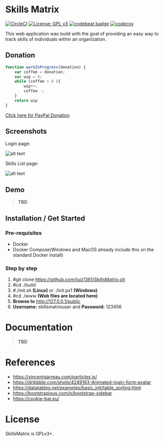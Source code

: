 # Skills Matrix
[![CircleCI](https://circleci.com/gh/luiz1361/SkillsMatrix.svg?style=svg)](https://circleci.com/gh/luiz1361/SkillsMatrix) [![License: GPL v3](https://img.shields.io/badge/License-GPL%20v3-blue.svg)](https://www.gnu.org/licenses/gpl-3.0) [![codebeat badge](https://codebeat.co/badges/af8254f0-55dd-4bbd-8397-626c83554cd0)](https://codebeat.co/projects/github-com-luiz1361-skillsmatrix-master) [![codecov](https://codecov.io/gh/luiz1361/SkillsMatrix/branch/master/graph/badge.svg)](https://codecov.io/gh/luiz1361/SkillsMatrix)

This web application was build with the goal of providing an easy way to track skills of individuals within an organization.

## Donation

```javascript
function workInProgress(donation) {
    var coffee = donation;
    var wip = 0;
    while (coffee > 0 ){
        wip++;
        coffee--;
    }
    return wip
}
```
[Click here for PayPal Donation](https://paypal.me/luiz1361)

## Screenshots
Login page: 

![alt text](https://github.com/luiz1361/SkillsMatrix/raw/master/docs/screenshots/login.png)

Skills List page:

![alt text](https://github.com/luiz1361/SkillsMatrix/raw/master/docs/screenshots/skillslist.png)

## Demo
> **TBD**

## Installation / Get Started

### Pre-requisites

* Docker
* Docker Compose(Windows and MacOS already include this on the standard Docker install)

### Step by step

1. #git clone https://github.com/luiz1361/SkillsMatrix.git
2. #cd ./build
3. #./init.sh **(Linux)** or ./init.ps1 **(Windows)**
4. #cd ./www **(Web files are located here)**
5. **Browse to** http://127.0.0.1/public
6. **Username:** skillsmatrixuser and **Password:** 123456

# Documentation
> **TBD**

# References
* https://vincentgarreau.com/particles.js/
* https://dribbble.com/shots/4249163-Animated-login-form-avatar
* https://datatables.net/examples/basic_init/table_sorting.html
* https://bootstrapious.com/p/bootstrap-sidebar
* https://cookie-bar.eu/

# License
SkillsMatrix is GPLv3+.
